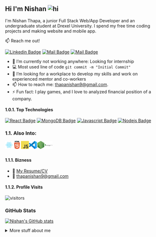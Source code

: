 ## Hi I'm Nishan <img src="https://user-images.githubusercontent.com/1303154/88677602-1635ba80-d120-11ea-84d8-d263ba5fc3c0.gif" width="28px" alt="hi">

I'm Nishan Thapa, a junior Full Stack Web/App Developer and an undergraduate student at Drexel University. I spend my free time coding projects and making website and mobile app.

:mailbox: Reach me out!

[![Linkedin Badge](https://img.shields.io/badge/-Nishan-0e76a8?style=flat&labelColor=0e76a8&logo=linkedin&logoColor=white)](https://www.linkedin.com/in/nishan-thapa-18331a171/) [![Mail Badge](https://img.shields.io/badge/-@nishan_nt-e84393?style=flat&labelColor=e84393&logo=instagram&logoColor=white)](https://www.instagram.com/nishan_nt/) [![Mail Badge](https://img.shields.io/badge/-nishanthapa-c0392b?style=flat&labelColor=c0392b&logo=gmail&logoColor=white)](mailto:thapanishan9@gmail.com)

<!-- TODO: Add last video link -->

- 🔭 I’m currently not working anywhere: Looking for internship
- :computer: Most used line of code `git commit -m "Initial Commit"`
- 🤔 I’m looking for a workplace to develop my skills and work on experienced mentor and co-workers
- 📫 How to reach me: thapanishan9@gmail.com.
- ⚡ Fun fact: I play games, and I love to analyzed financial position of a company.

#### 1.0.1. Top Technologies

<!-- TODO: Make technologies links takes you to repositories -->

[![React Badge](https://img.shields.io/badge/-React-61DBFB?style=for-the-badge&labelColor=black&logo=react&logoColor=61DBFB)](#) [![MongoDB Badge](https://img.shields.io/badge/-mongo-3C873A?style=for-the-badge&labelColor=black&logo=&logoColor=e535ab)](#) [![Javascript Badge](https://img.shields.io/badge/-Javascript-F0DB4F?style=for-the-badge&labelColor=black&logo=javascript&logoColor=F0DB4F)](#) [![Nodejs Badge](https://img.shields.io/badge/-Nodejs-3C873A?style=for-the-badge&labelColor=black&logo=node.js&logoColor=3C873A)](#) 

### 1.1. Also Into:

<img align="left" alt="React" width="26px" src="https://raw.githubusercontent.com/github/explore/80688e429a7d4ef2fca1e82350fe8e3517d3494d/topics/react/react.png" /><img align="left" alt="HTML5" width="26px" src="https://raw.githubusercontent.com/github/explore/80688e429a7d4ef2fca1e82350fe8e3517d3494d/topics/html/html.png" /><img align="left" alt="JavaScript" width="26px" src="https://raw.githubusercontent.com/github/explore/80688e429a7d4ef2fca1e82350fe8e3517d3494d/topics/javascript/javascript.png" />

<img align="left" alt="Visual Studio Code" width="26px" src="https://raw.githubusercontent.com/github/explore/80688e429a7d4ef2fca1e82350fe8e3517d3494d/topics/visual-studio-code/visual-studio-code.png" />

<img align="left" alt="Node.js" width="26px" src="https://raw.githubusercontent.com/github/explore/80688e429a7d4ef2fca1e82350fe8e3517d3494d/topics/nodejs/nodejs.png" />

<img align="left" alt="MongoDB" width="26px" src="https://raw.githubusercontent.com/github/explore/80688e429a7d4ef2fca1e82350fe8e3517d3494d/topics/mongodb/mongodb.png" />

<br />
<br />


#### 1.1.1. Bizness
- :paperclip: [My Resume/CV]()
- :email: thapanishan9@gmail.com


#### 1.1.2. Profile Visits 

![visitors](https://visitor-badge.glitch.me/badge?page_id=nishanprime.nishanprime)


### GitHub Stats

[![Nishan's GitHub stats](https://github-readme-stats.vercel.app/api?username=nishanprime&hide=prs,contribs&theme=tokyonight)](https://github.com/nishanprime/github-readme-stats)

<details>
<summary>
  More stuff about me
</summary>

<br >

I love making website and mobile apps. I started my development journey in my college, from around Jan 2021, and have tried self-learning approach-- watching tutorials online and reading documentations. With daily learning, I feel more and more comfortable with my skills, and up until this point, I have done tons of projects to assess those skills.

Up until this day, Jun11, 2021, I have invested myself more than 300 hours of MERN stack web development and around 100 hours of REACT-Native app development. 


### Coding Stats (Last 7 days)
  
<!--START_SECTION:waka-->
```text
JavaScript   6 hrs 36 mins   ██████████████████████▓░░   90.24 % 
JSON         21 mins         █▒░░░░░░░░░░░░░░░░░░░░░░░   05.00 % 
Git Config   5 mins          ▒░░░░░░░░░░░░░░░░░░░░░░░░   01.35 % 
Other        5 mins          ▒░░░░░░░░░░░░░░░░░░░░░░░░   01.25 % 
Bash         5 mins          ▒░░░░░░░░░░░░░░░░░░░░░░░░   01.18 % 
```
<!--END_SECTION:waka-->
